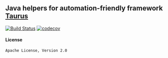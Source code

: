 ## Java helpers for automation-friendly framework [Taurus](http://gettaurus.org)


[![Build Status](https://travis-ci.org/Blazemeter/taurus-java-helpers.svg?branch=master)](https://travis-ci.org/Blazemeter/taurus-java-helpers)
[![codecov](https://codecov.io/gh/Blazemeter/taurus-java-helpers/branch/master/graph/badge.svg)](https://codecov.io/gh/Blazemeter/taurus-java-helpers)


#### License
 
    Apache License, Version 2.0
